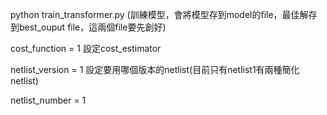 python train_transformer.py (訓練模型，會將模型存到model的file，最佳解存到best_ouput file，這兩個file要先創好)

cost_function = 1 設定cost_estimator

netlist_version = 1 設定要用哪個版本的netlist(目前只有netlist1有兩種簡化netlist) 

netlist_number = 1 

